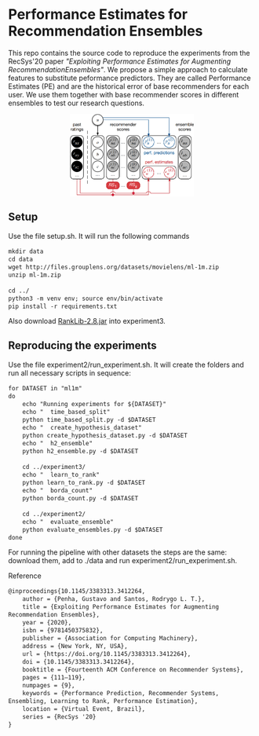 # Performance Estimates for Recommendation Ensembles
This repo contains the source code to reproduce the experiments from the RecSys'20 paper *"Exploiting Performance Estimates for Augmenting RecommendationEnsembles"*. We propose a simple approach to calculate features to substitute peformance predictors. They are called Performance Estimates (PE) and are the historical error of base recommenders for each user. We use them together with base recommender scores in different ensembles to test our research questions.

<p align="center">
<img src="./img/diagram_pe.PNG" align="center" width="50%">
</p>

## Setup
Use the file setup.sh. It will run the following commands

```
mkdir data
cd data
wget http://files.grouplens.org/datasets/movielens/ml-1m.zip
unzip ml-1m.zip

cd ../
python3 -m venv env; source env/bin/activate
pip install -r requirements.txt
```

Also download [RankLib-2.8.jar](https://sourceforge.net/projects/lemur/files/lemur/RankLib-2.8/) into experiment3.

## Reproducing the experiments
Use the file experiment2/run_experiment.sh. It will create the folders and run all necessary scripts in sequence:

```
for DATASET in "ml1m"
do
	echo "Running experiments for ${DATASET}"
	echo "	time_based_split"
	python time_based_split.py -d $DATASET 
	echo "	create_hypothesis_dataset"
	python create_hypothesis_dataset.py -d $DATASET 
	echo "	h2_ensemble"
	python h2_ensemble.py -d $DATASET 

	cd ../experiment3/ 
	echo "	learn_to_rank"
	python learn_to_rank.py -d $DATASET
	echo "	borda_count"
	python borda_count.py -d $DATASET

	cd ../experiment2/ 
	echo "	evaluate_ensemble"
	python evaluate_ensembles.py -d $DATASET
done

```

For running the pipeline with other datasets the steps are the same: download them, add to ./data and run experiment2/run_experiment.sh.

Reference
```
@inproceedings{10.1145/3383313.3412264,
	author = {Penha, Gustavo and Santos, Rodrygo L. T.},
	title = {Exploiting Performance Estimates for Augmenting Recommendation Ensembles},
	year = {2020},
	isbn = {9781450375832},
	publisher = {Association for Computing Machinery},
	address = {New York, NY, USA},
	url = {https://doi.org/10.1145/3383313.3412264},
	doi = {10.1145/3383313.3412264},
	booktitle = {Fourteenth ACM Conference on Recommender Systems},
	pages = {111–119},
	numpages = {9},
	keywords = {Performance Prediction, Recommender Systems, Ensembling, Learning to Rank, Performance Estimation},
	location = {Virtual Event, Brazil},
	series = {RecSys '20}
}
```
